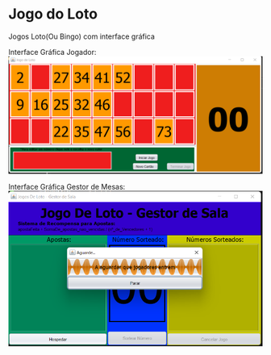 # Jogo do Loto
Jogos Loto(Ou Bingo) com interface gráfica

Interface Gráfica Jogador:
![Interface Gráfica Jogador](Docs/Screenshot_222.png)

Interface Gráfica Gestor de Mesas:
![Interface Gráfica Hospedeiro](Docs/Screenshot_223.png)